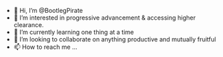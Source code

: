 - 👋 Hi, I’m @BootlegPirate
- 👀 I’m interested in progressive advancement & accessing higher clearance.
- 🌱 I’m currently learning one thing at a time
- 💞️ I’m looking to collaborate on anything productive and mutually fruitful 
- 📫 How to reach me ...

<!---
BootlegPirate/BootlegPirate is a ✨ special ✨ repository because its `README.md` (this file) appears on your GitHub profile.
You can click the Preview link to take a look at your changes.
--->
